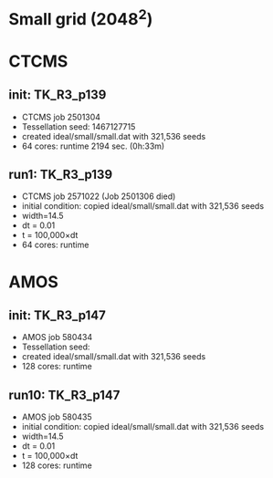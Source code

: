 # Small grid (2048<sup>2</sup>)

# CTCMS
## init: TK_R3_p139
* CTCMS job 2501304
* Tessellation seed: 1467127715
* created ideal/small/small.dat with 321,536 seeds
* 64 cores: runtime 2194 sec. (0h:33m)

## run1: TK_R3_p139
* CTCMS job 2571022 (Job 2501306 died)
* initial condition: copied ideal/small/small.dat with 321,536 seeds
* width=14.5
* dt = 0.01
* t = 100,000&times;dt
* 64 cores: runtime


# AMOS
## init: TK_R3_p147
* AMOS job 580434
* Tessellation seed:
* created ideal/small/small.dat with 321,536 seeds
* 128 cores: runtime

## run10: TK_R3_p147
* AMOS job 580435
* initial condition: copied ideal/small/small.dat with 321,536 seeds
* width=14.5
* dt = 0.01
* t = 100,000&times;dt
* 128 cores: runtime
